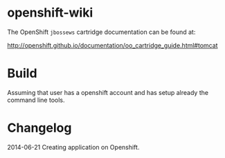 openshift-wiki
=====================
The OpenShift `jbossews` cartridge documentation can be found at:

http://openshift.github.io/documentation/oo_cartridge_guide.html#tomcat

Build
============================
Assuming that user has a openshift account and has setup already the command line tools.

Changelog
============================
2014-06-21 Creating application on Openshift.
